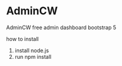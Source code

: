 # AdminCW
AdminCW free admin dashboard bootstrap 5


how to install

1. install node.js
2. run npm install
